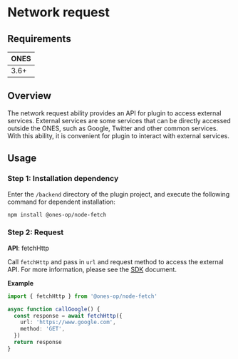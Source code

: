 # Network request

## Requirements

| **ONES** |
| -------- |
| 3.6+     |

## Overview

The network request ability provides an API for plugin to access external services. External services are some services that can be directly accessed outside the ONES, such as Google, Twitter and other common services. With this ability, it is convenient for plugin to interact with external services.

## Usage

### Step 1: Installation dependency

Enter the `/backend` directory of the plugin project, and execute the following command for dependent installation:

```shell
npm install @ones-op/node-fetch
```

### Step 2: Request

**API**: fetchHttp

Call `fetchHttp` and pass in `url` and request method to access the external API. For more information, please see the [SDK](../../reference/packages/node-fetch/node-fetch.md) document.

**Example**

```typescript
import { fetchHttp } from '@ones-op/node-fetch'

async function callGoogle() {
  const response = await fetchHttp({
    url: 'https://www.google.com',
    method: 'GET',
  })
  return response
}
```
